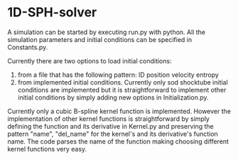 # 1D-SPH-solver

A simulation can be started by executing run.py with python.
All the simulation parameters and initial conditions can be specified in Constants.py.

Currently there are two options to load initial conditions:
1) from a file that has the following pattern: ID position velocity entropy
2) from implemented initial conditions.
Currently only sod shocktube initial conditions are implemented but it is straightforward to 
implement other initial conditions by simply adding new options in Initialization.py.

Currently only a cubic B-spline kernel function is implemented. However the implementation of other
kernel functions is straightforward by simply defining the function and its derivative in Kernel.py
and preserving the pattern "name", "del_name" for the kernel's and its derivative's function name. 
The code parses the name of the function making choosing different kernel functions very easy.
